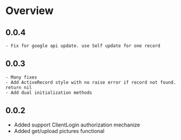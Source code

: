 # Overview

## 0.0.4
    - Fix for google api update. use Self update for one record

## 0.0.3
    - Many fixes
    - Add ActiveRecord style with no raise error if record not found. return nil
    - Add dual initialization methods

## 0.0.2

   - Added support ClientLogin authorization mechanize
   - Added get/upload pictures functional

